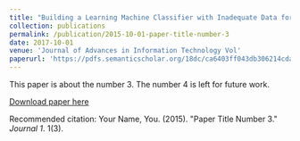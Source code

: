 ```yaml
---
title: "Building a Learning Machine Classifier with Inadequate Data for Crime Prediction"
collection: publications
permalink: /publication/2015-10-01-paper-title-number-3
date: 2017-10-01
venue: 'Journal of Advances in Information Technology Vol'
paperurl: 'https://pdfs.semanticscholar.org/18dc/ca6403ff043db306214cda39e260248d7173.pdf'
---
```

This paper is about the number 3. The number 4 is left for future work.

[Download paper here](http://academicpages.github.io/files/paper3.pdf)

Recommended citation: Your Name, You. (2015). "Paper Title Number 3." <i>Journal 1</i>. 1(3).